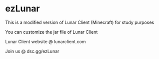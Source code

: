 # ezLunar
This is a modified version of Lunar Client (Minecraft) for study purposes

You can customize the jar file of Lunar Client

Lunar Client website @ lunarclient.com

Join us @ dsc.gg/ezLunar
